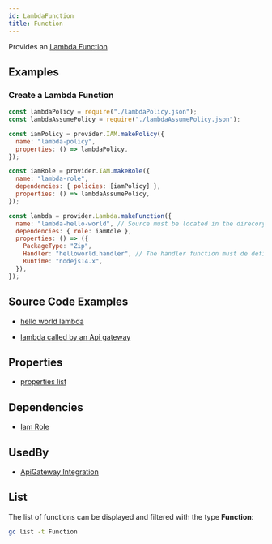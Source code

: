 ```yaml
---
id: LambdaFunction
title: Function
---
```


Provides an [Lambda Function](https://console.aws.amazon.com/lambda/home)

## Examples

### Create a Lambda Function

```js
const lambdaPolicy = require("./lambdaPolicy.json");
const lambdaAssumePolicy = require("./lambdaAssumePolicy.json");

const iamPolicy = provider.IAM.makePolicy({
  name: "lambda-policy",
  properties: () => lambdaPolicy,
});

const iamRole = provider.IAM.makeRole({
  name: "lambda-role",
  dependencies: { policies: [iamPolicy] },
  properties: () => lambdaAssumePolicy,
});

const lambda = provider.Lambda.makeFunction({
  name: "lambda-hello-world", // Source must be located in the direcory 'lambda-hello-world'
  dependencies: { role: iamRole },
  properties: () => ({
    PackageType: "Zip",
    Handler: "helloworld.handler", // The handler function must de defined in lambda-hello-world/helloworkd.js
    Runtime: "nodejs14.x",
  }),
});
```

## Source Code Examples

- [hello world lambda](https://github.com/grucloud/grucloud/blob/main/example/aws/lambda/nodejs/helloworkd/iac.js)

- [lambda called by an Api gateway](https://github.com/grucloud/grucloud/blob/main/example/aws/api-gateway/lambda/iac.js)

## Properties

- [properties list](https://docs.aws.amazon.com/AWSJavaScriptSDK/latest/AWS/Lambda.html#createFunction-property)

## Dependencies

- [Iam Role](../IAM/IamRole.md)

## UsedBy

- [ApiGateway Integration](../ApiGateway/Integration.md)

## List

The list of functions can be displayed and filtered with the type **Function**:

```sh
gc list -t Function
```

```txt

```
